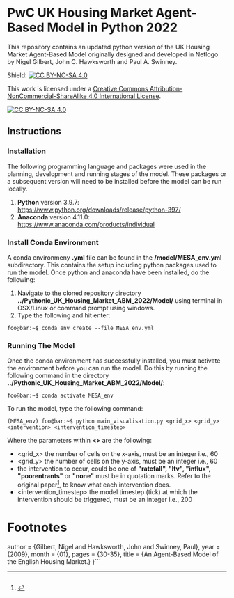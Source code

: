 # PwC UK Housing Market Agent-Based Model in Python 2022
This repository contains an updated python version of the UK Housing Market Agent-Based Model originally designed and developed in Netlogo by Nigel Gilbert, John C. Hawksworth and Paul A. Swinney.


Shield: [![CC BY-NC-SA 4.0][cc-by-nc-sa-shield]][cc-by-nc-sa]

This work is licensed under a
[Creative Commons Attribution-NonCommercial-ShareAlike 4.0 International License][cc-by-nc-sa].

[![CC BY-NC-SA 4.0][cc-by-nc-sa-image]][cc-by-nc-sa]

[cc-by-nc-sa]: http://creativecommons.org/licenses/by-nc-sa/4.0/
[cc-by-nc-sa-image]: https://licensebuttons.net/l/by-nc-sa/4.0/88x31.png
[cc-by-nc-sa-shield]: https://img.shields.io/badge/License-CC%20BY--NC--SA%204.0-lightgrey.svg


## Instructions


### Installation
The following programming language and packages were used in the planning, development and running  stages of the model. These packages or a subsequent version will need to be installed before the model can be run locally.


1. **Python** version 3.9.7: https://www.python.org/downloads/release/python-397/
2. **Anaconda** version 4.11.0: https://www.anaconda.com/products/individual


### Install Conda Environment
A conda environmeny **.yml** file can be found in the **/model/MESA_env.yml** subdirectory. This contains the setup including python packages used to run the model. Once python and anaconda have been installed, do the following:


1. Navigate to the cloned repository directory **../Pythonic_UK_Housing_Market_ABM_2022/Model/** using terminal in OSX/Linux or command prompt using windows.
2. Type the following and hit enter:
```console
foo@bar:~$ conda env create --file MESA_env.yml
```


### Running The Model
Once the conda environment has successfully installed, you must activate the environment before you can run the model. Do this by running the following command in the directory **../Pythonic_UK_Housing_Market_ABM_2022/Model/**:
```console
foo@bar:~$ conda activate MESA_env
```


To run the model, type the following command:
```console
(MESA_env) foo@bar:~$ python main_visualisation.py <grid_x> <grid_y> <intervention> <intervention_timestep>
```


Where the parameters within **<>** are the following:
- <grid_x> the number of cells on the x-axis, must be an integer i.e., 60
- <grid_y> the number of cells on the y-axis, must be an integer i.e., 60
- <intervention> the intervention to occur, could be one of **"ratefall", "ltv", "influx", "poorentrants"** or **"none"** must be in quotation marks. Refer to the original paper[^1], to know what each intervention does.
- <intervention_timestep> the model timestep (tick) at which the intervention should be triggered, must be an integer i.e., 200


# Footnotes
[^1]: ```@inproceedings{inproceedings,
author = {Gilbert, Nigel and Hawksworth, John and Swinney, Paul},
year = {2009},
month = {01},
pages = {30-35},
title = {An Agent-Based Model of the English Housing Market.}
}```








